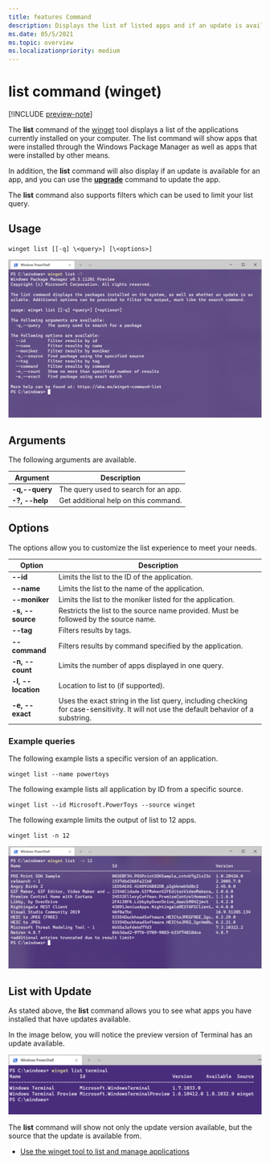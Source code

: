 ```yaml
---
title: features Command
description: Displays the list of listed apps and if an update is available. 
ms.date: 05/5/2021
ms.topic: overview
ms.localizationpriority: medium
---
```


# list command (winget)

[!INCLUDE [preview-note](../../includes/package-manager-preview.md)]

The **list** command of the [winget](index.md) tool displays a list of the applications currently installed on your computer.  The list command will show apps that were installed through the Windows Package Manager as well as apps that were installed by other means.

In addition, the **list** command will also display if an update is available for an app, and you can use the [**upgrade**](upgrade.md) command to update the app.

The **list** command also supports filters which can be used to limit your list query. 

## Usage

`winget list [[-q] \<query>] [\<options>]`

![list help command](images/list.png)

## Arguments

The following arguments are available.

| Argument      | Description |
|-------------|-------------|  
| **-q,--query**  |  The query used to search for an app. |
| **-?, --help** |  Get additional help on this command. |

## Options

The options allow you to customize the list experience to meet your needs.

| Option      | Description |
|-------------|-------------|  
| **--id**    |  Limits the list to the ID of the application.   |  
| **--name**   |  Limits the list to the name of the application. |  
| **--moniker**   | Limits the list to the moniker listed for the application. |  
| **-s, --source**   |  Restricts the list to the source name provided. Must be followed by the source name. |  
| **--tag** |  Filters results by tags. |  
| **--command** |  Filters results by command specified by the application. |  
| **-n, --count** | Limits the number of apps displayed in one query.   |
| **-l, --location** |    Location to list to (if supported). |
| **-e, --exact**   |   Uses the exact string in the list query, including checking for case-sensitivity. It will not use the default behavior of a substring. |  

### Example queries

The following example lists a specific version of an application.

```CMD
winget list --name powertoys

```

The following example lists all application by ID from a specific source.

```CMD
winget list --id Microsoft.PowerToys --source winget
```

The following example limits the output of list to 12 apps.

```CMD
winget list -n 12
```

![list output command](images/list-count.png)

## List with Update

As stated above, the **list** command allows you to see what apps you have installed that have updates available.

In the image below, you will notice the preview version of Terminal has an update available.

![list output command](images/list-update.png)

The **list** command will show not only the update version available, but the source that the update is available from.

* [Use the winget tool to list and manage applications](index.md)
